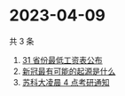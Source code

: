 # 2023-04-09

共 3 条

<!-- BEGIN ZHIHUSEARCH -->
<!-- 最后更新时间 Sun Apr 09 2023 03:08:53 GMT+0800 (China Standard Time) -->
1. [31 省份最低工资表公布](https://www.zhihu.com/search?q=31%20省份最低工资表公布)
1. [新冠最有可能的起源是什么](https://www.zhihu.com/search?q=新冠最有可能的起源是什么)
1. [苏科大凌晨 4 点考研通知](https://www.zhihu.com/search?q=苏科大凌晨%204%20点考研通知)
<!-- END ZHIHUSEARCH -->
